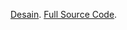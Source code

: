 
[Desain](https://jujungwalida.github.io/theme/v-1.1/home.html).
[Full Source Code](https://github.com/jujungwalida/jujungwalida.github.io).